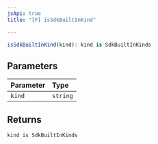 ```yaml
---
jsApi: true
title: "[F] isSdkBuiltInKind"

---
```

```ts
isSdkBuiltInKind(kind): kind is SdkBuiltInKinds
```

## Parameters

| Parameter | Type |
| :------ | :------ |
| `kind` | `string` |

## Returns

`kind is SdkBuiltInKinds`
